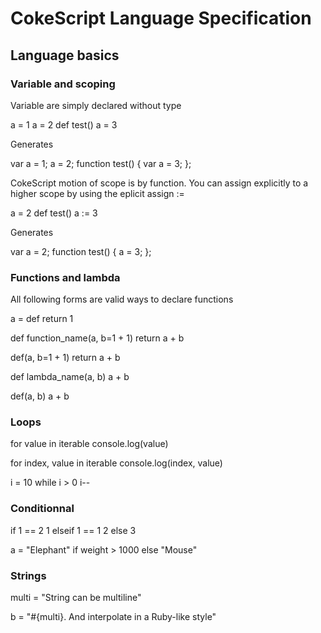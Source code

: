 # CokeScript Language Specification

## Language basics

### Variable and scoping

Variable are simply declared without type

  a = 1
  a = 2
  def test()
    a = 3 

Generates

  var a = 1;
  a = 2;
  function test() {
    var a = 3;
  };

CokeScript motion of scope is by function. You can assign explicitly to a higher scope
by using the eplicit assign :=

  a = 2
  def test()
    a := 3

Generates

  var a = 2;
  function test() {
    a = 3;
  };

### Functions and lambda

All following forms are valid ways to declare functions

  a = def
    return 1

  def function_name(a, b=1 + 1)
    return a + b

  def(a, b=1 + 1)
    return a + b

  def lambda_name(a, b) a + b

  def(a, b) a + b

### Loops

  for value in iterable
    console.log(value)

  for index, value in iterable
    console.log(index, value)

  i = 10
  while i > 0
    i--

### Conditionnal

  if 1 == 2
    1
  elseif 1 == 1
    2
  else
    3

  a = "Elephant" if weight > 1000 else "Mouse"


### Strings

  multi = "String can be 
  multiline"

  b = "#{multi}. And interpolate in a Ruby-like style"

